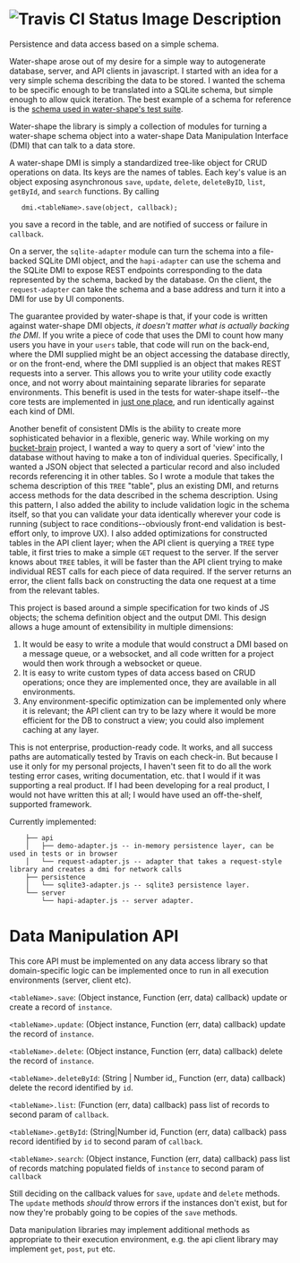 ![Travis CI Status Image](https://travis-ci.org/RLuckom/water-shape.svg)
Description
==================

Persistence and data access based on a simple schema.

Water-shape arose out of my desire for a simple way to autogenerate
database, server, and API clients in javascript. I started with an idea
for a very simple schema describing the data to be stored. I wanted the 
schema to be specific enough to be translated into a SQLite schema,
but simple enough to allow quick iteration. The best example of a schema
for reference is the [schema used in water-shape's test suite](https://github.com/RLuckom/water-shape/blob/master/spec/unit/testSchema.js). 

Water-shape the library is simply a collection of modules for turning
a water-shape schema object into a water-shape Data Manipulation Interface
(DMI) that can talk to a data store.

A water-shape DMI is simply a standardized tree-like object for CRUD 
operations on data. Its keys are the names of tables. Each key's value
is an object exposing asynchronous `save`, `update`, `delete`, `deleteByID`,
`list`, `getById`, and `search` functions. By calling 

       dmi.<tableName>.save(object, callback);

you save a record in the table, and are notified of success or failure
in `callback`.

On a server, the `sqlite-adapter` module can turn the schema into a file-
backed SQLite DMI object, and the `hapi-adapter` can use the schema and the
SQLite DMI to expose REST endpoints corresponding to the data represented
by the schema, backed by the database. On the client, the `request-adapter`
can take the schema and a base address and turn it into a DMI for use by
UI components.

The guarantee provided by water-shape is that, if your code is written
against water-shape DMI objects, *it doesn't matter what is actually backing
the DMI*. If you write a piece of code that uses the DMI to count how many
users you have in your `users` table, that code will run on the back-end,
where the DMI supplied might be an object accessing the database directly,
or on the front-end, where the DMI supplied is an object that makes REST
requests into a server. This allows you to write your utility code exactly
once, and not worry about maintaining separate libraries for separate
environments. This benefit is used in the tests for water-shape itself--the
core tests are implemented in [just one place](https://github.com/RLuckom/water-shape/blob/master/spec/unit/dataManipulationInterfaceTest.js), and run identically against
each kind of DMI.

Another benefit of consistent DMIs is the ability to create more sophisticated
behavior in a flexible, generic way. While working on my [bucket-brain](https://github.com/RLuckom/bucket-brain) project,
I wanted a way to query a sort of 'view' into the database without having to
make a ton of individual queries. Specifically, I wanted a JSON object that
selected a particular record and also included records referencing it in other
tables. So I wrote a module that takes the schema description of this `TREE` "table",
plus an existing DMI, and returns access methods for the data described in the 
schema description. Using this pattern, I also added the ability to include
validation logic in the schema itself, so that you can validate your data
identically wherever your code is running (subject to race conditions--obviously
front-end validation is best-effort only, to improve UX). I also added
optimizations for constructed tables in the API client layer; when the API
client is querying a `TREE` type table, it first tries to make a simple
`GET` request to the server. If the server knows about `TREE` tables, it will
be faster than the API client trying to make individual REST calls for each
piece of data required. If the server returns an error, the client falls back
on constructing the data one request at a time from the relevant tables.

This project is based around a simple specification for two kinds of JS objects;
the schema definition object and the output DMI. This design allows a huge amount
of extensibility in multiple dimensions:

 1. It would be easy to write a module that would construct a DMI based on a
    message queue, or a websocket, and all code written for a project would
    then work through a websocket or queue.
 2. It is easy to write custom types of data access based on CRUD operations;
    once they are implemented once, they are available in all environments.
 3. Any environment-specific optimization can be implemented only where it
    is relevant; the API client can try to be lazy where it would be more
    efficient for the DB to construct a view; you could also implement caching
    at any layer.

This is not enterprise, production-ready code. It works, and all success paths
are automatically tested by Travis on each check-in. But because I use it only
for my personal projects, I haven't seen fit to do all the work testing error
cases, writing documentation, etc. that I would if it was supporting a real
product. If I had been developing for a real product, I would not have written
this at all; I would have used an off-the-shelf, supported framework.

Currently implemented:

        ├── api
        │   ├── demo-adapter.js -- in-memory persistence layer, can be used in tests or in browser
        │   └── request-adapter.js -- adapter that takes a request-style library and creates a dmi for network calls
        ├── persistence
        │   └── sqlite3-adapter.js -- sqlite3 persistence layer.
        └── server
            └── hapi-adapter.js -- server adapter.

Data Manipulation API
=====================

This core API must be implemented on any data access library so that domain-specific logic can be 
implemented once to run in all execution environments (server, client etc).


`<tableName>.save`: (Object instance, Function (err, data) callback) update or create a record of `instance`.

`<tableName>.update`: (Object instance, Function (err, data) callback) update the record of `instance`.

`<tableName>.delete`: (Object instance, Function (err, data) callback) delete the record of `instance`.

`<tableName>.deleteById`: (String | Number id,, Function (err, data) callback) delete the record identified by `id`.

`<tableName>.list`: (Function (err, data) callback) pass list of records to second param of `callback`.

`<tableName>.getById`: (String|Number id, Function (err, data) callback) pass record identified by `id` to second param of `callback`.

`<tableName>.search`: (Object instance, Function (err, data) callback) pass list of records matching populated fields of `instance` to second param of `callback`

Still deciding on the callback values for `save`, `update` and `delete` methods. The `update` methods *should* throw errors if the instances don't exist, but for now they're probably going to be copies of the `save` methods.

Data manipulation libraries may implement additional methods as appropriate to their execution environment, e.g. the api client library may implement `get`, `post`, `put` etc.
